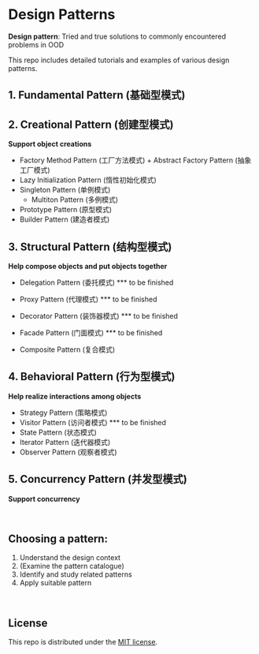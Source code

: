 # Design Patterns

**Design pattern**: Tried and true solutions to commonly encountered problems in OOD

This repo includes detailed tutorials and examples of various design patterns.

## 1. Fundamental Pattern (基础型模式)

## 2. Creational Pattern (创建型模式)

**Support object creations**

- Factory Method Pattern (工厂方法模式) + Abstract Factory Pattern (抽象工厂模式)
- Lazy Initialization Pattern (惰性初始化模式)
- Singleton Pattern (单例模式)
  - Multiton Pattern (多例模式)
- Prototype Pattern (原型模式)
- Builder Pattern (建造者模式)

## 3. Structural Pattern (结构型模式)

**Help compose objects and put objects together**

* Delegation Pattern (委托模式) *** to be finished
* Proxy Pattern (代理模式) *** to be finished
* Decorator Pattern (装饰器模式) *** to be finished
* Facade Pattern (门面模式) *** to be finished

* Composite Pattern (复合模式)

## 4. Behavioral Pattern (行为型模式)

**Help realize interactions among objects**

* Strategy Pattern (策略模式)
* Visitor Pattern (访问者模式) *** to be finished
* State Pattern (状态模式)
* Iterator Pattern (迭代器模式)
* Observer Pattern (观察者模式)

## 5. Concurrency Pattern (并发型模式)

**Support concurrency**

<br>

## Choosing a pattern:

1. Understand the design context
2. (Examine the pattern catalogue)
3. Identify and study related patterns
4. Apply suitable pattern

<br>

## License

This repo is distributed under the <a href="https://github.com/Ziang-Lu/Design-Patterns/blob/master/LICENSE">MIT license</a>.